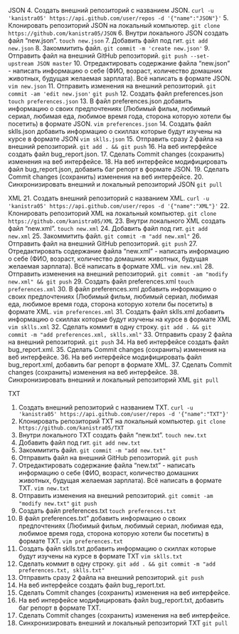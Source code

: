 JSON
 4. Создать внешний репозиторий c названием JSON.
`curl -u 'kanistra05' https://api.github.com/user/repos -d '{"name":"JSON"}'`
 5. Клонировать репозиторий JSON на локальный компьютер.
 `git clone https://github.com/kanistra05/JSON`
 6. Внутри локального JSON создать файл “new.json”.
`touch new.json`
 7. Добавить файл под гит.
`git add new.json`
 8. Закоммитить файл.
`git commit -m 'create new.json'`
 9. Отправить файл на внешний GitHub репозиторий.
`git push --set-upstream JSON master`
 10. Отредактировать содержание файла “new.json” - написать информацию о себе (ФИО, возраст, количество домашних животных, будущая желаемая зарплата). Всё написать в формате JSON.
`vim new.json`
 11. Отправить изменения на внешний репозиторий.
`git commit -am 'edit new.json'`
`git push`
 12. Создать файл preferences.json
`touch preferences.json`
 13. В файл preferences.json добавить информацию о своих предпочтениях (Любимый фильм, любимый сериал, любимая еда, любимое время года, сторона которую хотели бы посетить) в формате JSON.
`vim preferences.json`
 14. Создать файл sklls.json добавить информацию о скиллах которые будут изучены на курсе в формате JSON
`vim sklls.json`
 15. Отправить сразу 2 файла на внешний репозиторий.
`git add . && git push`
 16. На веб интерфейсе создать файл bug_report.json.
 17. Сделать Commit changes (сохранить) изменения на веб интерфейсе.
 18. На веб интерфейсе модифицировать файл bug_report.json, добавить баг репорт в формате JSON.
 19. Сделать Commit changes (сохранить) изменения на веб интерфейсе.
 20. Синхронизировать внешний и локальный репозиторий JSON
`git pull`

XML
 21. Создать внешний репозиторий c названием XML.
`curl -u 'kanistra05' https://api.github.com/user/repos -d '{"name":"XML"}'`
 22. Клонировать репозиторий XML на локальный компьютер.
`git clone https://github.com/kanistra05/XML`
 23. Внутри локального XML создать файл “new.xml”.
`touch new.xml`
 24. Добавить файл под гит.
`git add new.xml`
 25. Закоммитить файл.
`git commit -m "add new.xml"`
 26. Отправить файл на внешний GitHub репозиторий.
`git push`
 27. Отредактировать содержание файла “new.xml” - написать информацию о себе (ФИО, возраст, количество домашних животных, будущая желаемая зарплата). Всё написать в формате XML.
`vim new.xml`
 28. Отправить изменения на внешний репозиторий.
`git commit -am "modify new.xml" && git push`
 29. Создать файл preferences.xml
`touch preferences.xml`
 30. В файл preferences.xml добавить информацию о своих предпочтениях (Любимый фильм, любимый сериал, любимая еда, любимое время года, сторона которую хотели бы посетить) в формате XML.
`vim preferences.xml`
 31. Создать файл sklls.xml добавить информацию о скиллах которые будут изучены на курсе в формате XML
`vim sklls.xml`
 32. Сделать коммит в одну строку.
`git add . && git commit -m "add preferences.xml, sklls.xml"`
 33. Отправить сразу 2 файла на внешний репозиторий.
`git push`
 34. На веб интерфейсе создать файл bug_report.xml.
 35. Сделать Commit changes (сохранить) изменения на веб интерфейсе.
 36. На веб интерфейсе модифицировать файл bug_report.xml, добавить баг репорт в формате XML.
 37. Сделать Commit changes (сохранить) изменения на веб интерфейсе.
 38. Синхронизировать внешний и локальный репозиторий XML
`git pull`

TXT
 1. Создать внешний репозиторий c названием TXT.
`curl -u 'kanistra05' https://api.github.com/user/repos -d '{"name":"TXT"}'`
 2. Клонировать репозиторий TXT на локальный компьютер.
`git clone https://github.com/kanistra05/TXT`
 3. Внутри локального TXT создать файл “new.txt”.
`touch new.txt`
 4. Добавить файл под гит.
`git add new.txt`
 5. Закоммитить файл.
`git commit -m "add new.txt"`
 6. Отправить файл на внешний GitHub репозиторий.
`git push`
 7. Отредактировать содержание файла “new.txt” - написать информацию о себе (ФИО, возраст, количество домашних животных, будущая желаемая зарплата). Всё написать в формате TXT.
`vim new.txt`
 8. Отправить изменения на внешний репозиторий.
`git commit -am "modify new.txt"`
`git push`
 9. Создать файл preferences.txt
`touch preferences.txt`
 10. В файл preferences.txt” добавить информацию о своих предпочтениях (Любимый фильм, любимый сериал, любимая еда, любимое время года, сторона которую хотели бы посетить) в формате TXT.
`vim preferences.txt`
 11. Создать файл sklls.txt добавить информацию о скиллах которые будут изучены на курсе в формате TXT
`vim sklls.txt`
 12. Сделать коммит в одну строку.
`git add . && git commit -m "add preferences.txt, sklls.txt"`
 13. Отправить сразу 2 файла на внешний репозиторий.
`git push`
 14. На веб интерфейсе создать файл bug_report.txt.
 15. Сделать Commit changes (сохранить) изменения на веб интерфейсе.
 16. На веб интерфейсе модифицировать файл bug_report.txt, добавить баг репорт в формате TXT.
 17. Сделать Commit changes (сохранить) изменения на веб интерфейсе.
 18. Синхронизировать внешний и локальный репозиторий TXT
`git pull`
